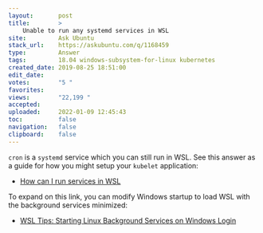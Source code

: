 ```yaml
---
layout:       post
title:        >
    Unable to run any systemd services in WSL
site:         Ask Ubuntu
stack_url:    https://askubuntu.com/q/1168459
type:         Answer
tags:         18.04 windows-subsystem-for-linux kubernetes
created_date: 2019-08-25 18:51:00
edit_date:    
votes:        "5 "
favorites:    
views:        "22,199 "
accepted:     
uploaded:     2022-01-09 12:45:43
toc:          false
navigation:   false
clipboard:    false
---
```


`cron` is a `systemd` service which you can still run in WSL. See this answer as a guide for how you might setup your `kubelet` application:

- [How can I run services in WSL][1]

To expand on this link, you can modify Windows startup to load WSL with the background services minimized:

- [WSL Tips: Starting Linux Background Services on Windows Login][2]


  [1]: https://askubuntu.com/a/1025478/307523
  [2]: https://dev.to/ironfroggy/wsl-tips-starting-linux-background-services-on-windows-login-3o98
